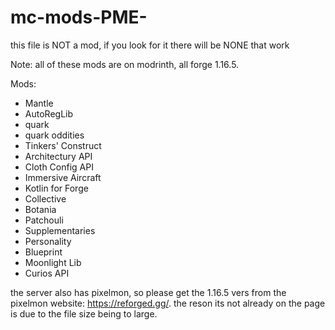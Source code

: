 # mc-mods-PME-
this file is NOT a mod, if you look for it there will be NONE that work

Note:
  all of these mods are on modrinth, all forge 1.16.5.

Mods:
 - Mantle
 - AutoRegLib
 - quark
 - quark oddities
 - Tinkers' Construct
 - Architectury API
 - Cloth Config API
 - Immersive Aircraft
 - Kotlin for Forge
 - Collective
 - Botania
 - Patchouli
 - Supplementaries
 - Personality
 - Blueprint
 - Moonlight Lib
 - Curios API

the server also has pixelmon, so please get the 1.16.5 vers from the pixelmon website: https://reforged.gg/. the reson its not already on the page is due to the file size being to large.
